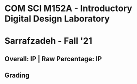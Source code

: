 # COM SCI M152A - Introductory Digital Design Laboratory

# Sarrafzadeh - Fall '21

## Overall: IP | Raw Percentage: IP

## Grading
